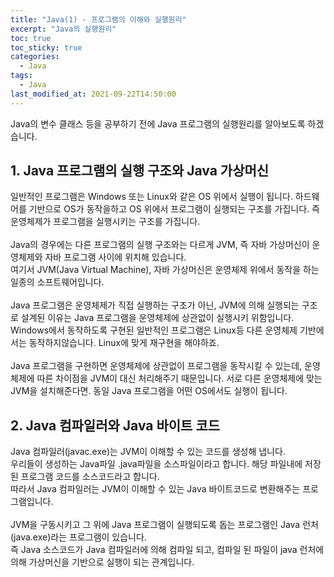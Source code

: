 ```yaml
---
title: "Java(1) - 프로그램의 이해와 실행원리"
excerpt: "Java의 실행원리"
toc: true
toc_sticky: true
categories:
  - Java
tags:
  - Java
last_modified_at: 2021-09-22T14:50:00
---
```


Java의 변수 클래스 등을 공부하기 전에 Java 프로그램의 실행원리를 알아보도록 하겠습니다.

## 1. Java 프로그램의 실행 구조와 Java 가상머신

일반적인 프로그램은 Windows 또는 Linux와 같은 OS 위에서 실행이 됩니다.
하드웨어를 기반으로 OS가 동작을하고 OS 위에서 프로그램이 실행되는 구조를 가집니다.
즉 운영체제가 프로그램을 실행시키는 구조를 가집니다.<br/><br/>
Java의 경우에는 다른 프로그램의 실행 구조와는 다르게 JVM,
즉 자바 가상머신이 운영체제와 자바 프로그램 사이에 위치해 있습니다.<br/>
여기서 JVM(Java Virtual Machine), 자바 가상머신은 운영체제 위에서 동작을 하는 일종의 소프트웨어입니다.<br/><br/>
Java 프로그램은 운영체제가 직접 실행하는 구조가 아닌, JVM에 의해 실행되는 구조로 설계된 이유는 Java 프로그램을 운영체제에 상관없이
실행시키 위함입니다. Windows에서 동작하도록 구현된 일반적인 프로그램은 Linux등 다른 운영체제 기반에서는 동작하지않습니다. Linux에
맞게 재구현을 해야하죠.<br/><br/>
Java 프로그램을 구현하면 운영체제에 상관없이 프로그램을 동작시킬 수 있는데, 운영체제에 따른 차이점을 JVM이 대신 처리해주기 때문입니다.
서로 다른 운영체제에 맞는 JVM을 설치해준다면. 동일 Java 프로그램을 어떤 OS에서도 실행이 됩니다.

## 2. Java 컴파일러와 Java 바이트 코드

Java 컴파일러(javac.exe)는 JVM이 이해할 수 있는 코드를 생성해 냅니다.<br/>
우리들이 생성하는 Java파일 .java파일을 소스파일이라고 합니다. 해당 파일내에 저장된 프로그램 코드를 소스코드라고 합니다.<br/>
따라서 Java 컴파일러는 JVM이 이해할 수 있는 Java 바이트코드로 변환해주는 프로그램입니다.<br/><br/>
JVM을 구동시키고 그 위에 Java 프로그램이 실행되도록 돕는 프로그램인 Java 런처(java.exe)라는 프로그램이 있습니다.</br>
즉 Java 소스코드가 Java 컴파일러에 의해 컴파일 되고, 컴파일 된 파일이 java 런처에 의해 가상머신을 기반으로 실행이 되는 관계입니다.
